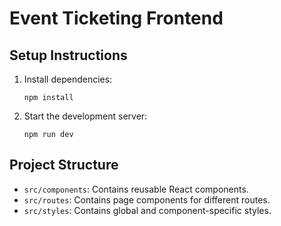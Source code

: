 # Event Ticketing Frontend

## Setup Instructions

1. Install dependencies:
   ```
   npm install
   ```

2. Start the development server:
   ```
   npm run dev
   ```

## Project Structure

- `src/components`: Contains reusable React components.
- `src/routes`: Contains page components for different routes.
- `src/styles`: Contains global and component-specific styles. 